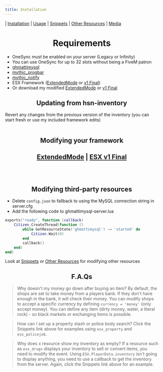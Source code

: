 ```yaml
---
title: Installation
---
```


| [Installation](index) | [Usage](usage) | [Snippets](snippets) | [Other Resources](resources) | [Media](media)

<h1 align='center'>Requirements</h1>  

* OneSync must be enabled on your server (Legacy or Infinity)
* You can use OneSync for up to 32 slots without being a FiveM patron
* [ghmattimysql](https://github.com/GHMatti/ghmattimysql/releases)
* [mythic_progbar](https://github.com/thelindat/mythic_progbar)
* [mythic_notify](https://github.com/thelindat/mythic_notify)
* ESX Framework ([ExtendedMode](https://github.com/extendedmode/extendedmode/tree/dev) or [v1 Final](https://github.com/esx-framework/es_extended/tree/v1-final))
* Or download my modified [ExtendedMode](https://github.com/thelindat/extendedmode) or [v1 Final](https://github.com/thelindat/es_extended)


<h2 align='center'>Updating from hsn-inventory</h2>
Revert any changes from the previous version of the inventory (you can start fresh or use my included framework edits)
<br><br>
<h2 align='center'>Modifying your framework</h2>
<h2 align='center'><a href='exm'>ExtendedMode</a> | <a href='esx'>ESX v1 Final<a></h2>
<br><br>
<h2 align='center'>Modifying third-party resources</h2>

* Delete `config.json` to fallback to using the MySQL connection string in server.cfg
* Add the following code to ghmattimysql-server.lua
```lua
exports("ready", function (callback)
	Citizen.CreateThread(function ()
		while GetResourceState('ghmattimysql') ~= 'started' do
			Citizen.Wait(0)
		end
		callback()
	end)
end)
```

Look at [Snippets](snippets) or [Other Resources](resources) for modifying other resources


<h2 align='center'>F.A.Qs</h2>

> Why doesn't my money go down after buying an item?
By default, the shops are set to take money from a players bank. If they don't have enough in the bank, it will check their money.
You can modify shops to accept a specific currency by defining `currency = 'money'` (only accept money).
You can define any item (dirty money, water, a literal rock) - so black markets or exchanging items is possible.

> How can I set up a property stash or police body search?
Click the Snippets link above for examples using `esx_property` and `esx_policejob`.

> Why does x resource show my inventory as empty?
If a resource such as `esx_drugs` displays your inventory to sell or convert items, you need to modify the event.
Using `ESX.PlayerData.inventory` isn't going to display anything, you need to use a callback to get the inventory from the server.
Again, click the Snippets link above for an example.
